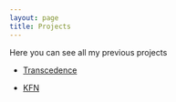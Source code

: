 ```yaml
---
layout: page
title: Projects
---
```


Here you can see all my previous projects

- [Transcedence](http://suhaas-livcd.github.io/Projects/NSS_Transcedence/index.html)
<!-- <a href="https://github.com/othneildrew/Best-README-Template"><strong>Explore more »</strong></a>
 -->

- [KFN](http://suhaas-livcd.github.io/Projects/KFN/index.html)